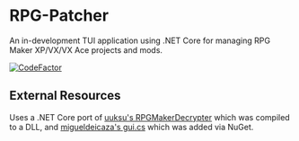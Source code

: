 # RPG-Patcher
An in-development TUI application using .NET Core for managing RPG Maker XP/VX/VX Ace projects and mods. 

[![CodeFactor](https://www.codefactor.io/repository/github/xubiod/RPG-Patcher/badge)](https://www.codefactor.io/repository/github/xubiod/RPG-Patcher)

## External Resources
Uses a .NET Core port of [uuksu's RPGMakerDecrypter](https://github.com/uuksu/RPGMakerDecrypter/) which was compiled to a DLL, and [migueldeicaza's gui.cs](https://github.com/migueldeicaza/gui.cs) which was added via NuGet.
